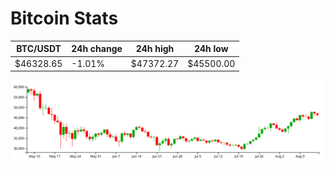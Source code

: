 # Bitcoin Stats

BTC/USDT|24h change|24h high|24h low|
|---|---|---|---|
|$46328.65|-1.01%|$47372.27|$45500.00|

<img src="./chart.svg">
